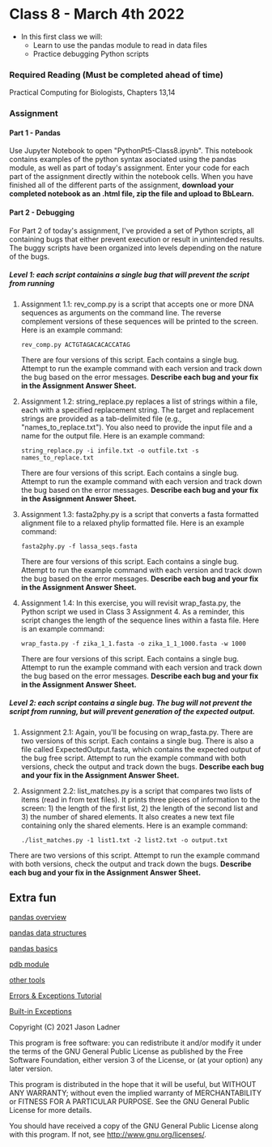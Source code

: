 # Class 8 - March 4th 2022
- In this first class we will:
    - Learn to use the pandas module to read in data files
    - Practice debugging Python scripts

### Required Reading (**Must be completed ahead of time**)
Practical Computing for Biologists, Chapters 13,14


### Assignment

#### Part 1 - Pandas

Use Jupyter Notebook to open "PythonPt5-Class8.ipynb". This notebook contains examples of the python syntax asociated using the pandas module, as well as part of today's assignment. Enter your code for each part of the assignment directly within the notebook cells. When you have finished all of the different parts of the assignment, **download your completed notebook as an .html file, zip the file and upload to BbLearn.**


#### Part 2 - Debugging

For Part 2 of today's assignment, I've provided a set of Python scripts, all containing bugs that either prevent execution or result in unintended results. The buggy scripts have been organized into levels depending on the nature of the bugs. 

##### Level 1: each script containins a single bug that will prevent the script from running

1. Assignment 1.1: rev\_comp.py is a script that accepts one or more DNA sequences as arguments on the command line. The reverse complement versions of these sequences will be printed to the screen. Here is an example command:
    
    ```rev_comp.py ACTGTAGACACACCATAG```

    There are four versions of this script. Each contains a single bug. Attempt to run the example command with each version and track down the bug based on the error messages. **Describe each bug and your fix in the Assignment Answer Sheet.**
    
2. Assignment 1.2: string\_replace.py replaces a list of strings within a file, each with a specified replacement string. The target and replacement strings are provided as a tab-delimited file (e.g., "names\_to_replace.txt"). You also need to provide the input file and a name for the output file. Here is an example command:
    
    ```string_replace.py -i infile.txt -o outfile.txt -s names_to_replace.txt```

    There are four versions of this script. Each contains a single bug. Attempt to run the example command with each version and track down the bug based on the error messages. **Describe each bug and your fix in the Assignment Answer Sheet.**

3. Assignment 1.3: fasta2phy.py is a script that converts a fasta formatted alignment file to a relaxed phylip formatted file. Here is an example command:
    
    ```fasta2phy.py -f lassa_seqs.fasta```

    There are four versions of this script. Each contains a single bug. Attempt to run the example command with each version and track down the bug based on the error messages. **Describe each bug and your fix in the Assignment Answer Sheet.**

4. Assignment 1.4: In this exercise, you will revisit wrap\_fasta.py, the Python script we used in Class 3 Assignment 4. As a reminder, this script changes the length of the sequence lines within a fasta file. Here is an example command:

    ```wrap_fasta.py -f zika_1_1.fasta -o zika_1_1_1000.fasta -w 1000```

    There are four versions of this script. Each contains a single bug. Attempt to run the example command with each version and track down the bug based on the error messages. **Describe each bug and your fix in the Assignment Answer Sheet.**


##### Level 2: each script contains a single bug. The bug will not prevent the script from running, but will prevent generation of the expected output. 

1. Assignment 2.1: Again, you'll be focusing on wrap\_fasta.py. There are two versions of this script. Each contains a single bug. There is also a file called ExpectedOutput.fasta, which contains the expected output of the bug free script. Attempt to run the example command with both versions, check the output and track down the bugs. **Describe each bug and your fix in the Assignment Answer Sheet.**

2. Assignment 2.2: list_matches.py is a script that compares two lists of items (read in from text files). It prints three pieces of information to the screen: 1) the length of the first list, 2) the length of the second list and 3) the number of shared elements. It also creates a new text file containing only the shared elements. Here is an example command:  

    ```./list_matches.py -1 list1.txt -2 list2.txt -o output.txt```

There are two versions of this script. Attempt to run the example command with both versions, check the output and track down the bugs. **Describe each bug and your fix in the Assignment Answer Sheet.**


## Extra fun

[pandas overview](https://pandas.pydata.org/pandas-docs/stable/user_guide/10min.html)

[pandas data structures](https://pandas.pydata.org/pandas-docs/stable/user_guide/dsintro.html#dsintro)

[pandas basics](https://pandas.pydata.org/pandas-docs/stable/user_guide/basics.html#basics)

[pdb module](https://docs.python.org/3/library/pdb.html)

[other tools](https://wiki.python.org/moin/PythonDebuggingTools)

[Errors & Exceptions Tutorial](https://docs.python.org/3/tutorial/errors.html)

[Built-in Exceptions](https://docs.python.org/3/library/exceptions.html)

Copyright (C) 2021  Jason Ladner

This program is free software: you can redistribute it and/or modify
it under the terms of the GNU General Public License as published by
the Free Software Foundation, either version 3 of the License, or
(at your option) any later version.

This program is distributed in the hope that it will be useful,
but WITHOUT ANY WARRANTY; without even the implied warranty of
MERCHANTABILITY or FITNESS FOR A PARTICULAR PURPOSE.  See the
GNU General Public License for more details.

You should have received a copy of the GNU General Public License
along with this program.  If not, see <http://www.gnu.org/licenses/>.



